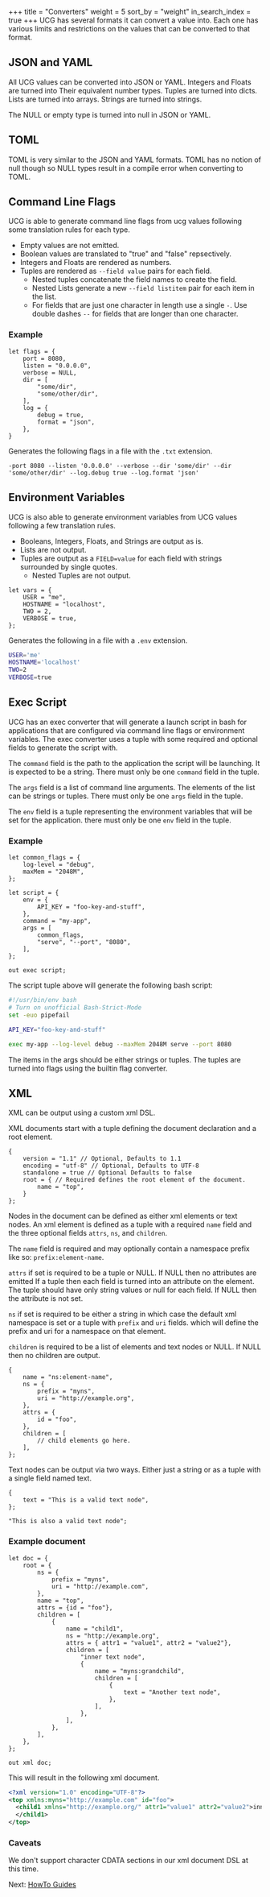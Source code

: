 +++
title = "Converters"
weight = 5
sort_by = "weight"
in_search_index = true
+++
UCG has several formats it can convert a value into. Each one has various limits and
restrictions on the values that can be converted to that format.

JSON and YAML
----

All UCG values can be converted into JSON or YAML. Integers and Floats are turned into 
Their equivalent number types. Tuples are turned into dicts. Lists are turned into 
arrays. Strings are turned into strings.

The NULL or empty type is turned into null in JSON or YAML.

TOML
----

TOML is very similar to the JSON and YAML formats. TOML has no notion of null though 
so NULL types result in a compile error when converting to TOML.

Command Line Flags
----

UCG is able to generate command line flags from ucg values following some translation
rules for each type.

* Empty values are not emitted.
* Boolean values are translated to "true" and "false" repsectively.
* Integers and Floats are rendered as numbers.
* Tuples are rendered as `--field value` pairs for each field.
  * Nested tuples concatenate the field names to create the field.
  * Nested Lists generate a new `--field listitem` pair for each item in the list.
  * For fields that are just one character in length use a single `-`. Use double
    dashes `--` for fields that are longer than one character.

### Example

```
let flags = {
    port = 8080,
    listen = "0.0.0.0",
    verbose = NULL,
    dir = [
        "some/dir",
        "some/other/dir",
    ],
    log = {
        debug = true,
        format = "json",
    },
}
```

Generates the following flags in a file with the `.txt` extension.

```
-port 8080 --listen '0.0.0.0' --verbose --dir 'some/dir' --dir 'some/other/dir' --log.debug true --log.format 'json'
```

Environment Variables
--------

UCG is also able to generate environment variables from UCG values following a few
translation rules.

* Booleans, Integers, Floats, and Strings are output as is.
* Lists are not output.
* Tuples are output as a `FIELD=value` for each field with strings surrounded by single
  quotes.
  * Nested Tuples are not output.

```
let vars = {
    USER = "me",
    HOSTNAME = "localhost",
    TWO = 2,
    VERBOSE = true,
};
```

Generates the following in a file with a `.env` extension.

```sh
USER='me'
HOSTNAME='localhost'
TWO=2
VERBOSE=true
```

Exec Script
-----

UCG has an exec converter that will generate a launch script in bash for applications
that are configured via command line flags or environment variables. The exec converter
uses a tuple with some required and optional fields to generate the script with.

The `command` field is the path to the application the script will be launching. It is 
expected to be a string. There must only be one `command` field in the tuple.

The `args` field is a list of command line arguments. The elements of the list can be 
strings or tuples. There must only be one `args` field in the tuple.

The `env` field is a tuple representing the environment variables that will be set for 
the application. there must only be one `env` field in the tuple.

### Example

```
let common_flags = {
    log-level = "debug",
    maxMem = "2048M",
};

let script = {
    env = {
        API_KEY = "foo-key-and-stuff",
    },
    command = "my-app",
    args = [
        common_flags,
        "serve", "--port", "8080",
    ],
};

out exec script;
```

The script tuple above will generate the following bash script:

```sh
#!/usr/bin/env bash
# Turn on unofficial Bash-Strict-Mode
set -euo pipefail

API_KEY="foo-key-and-stuff"

exec my-app --log-level debug --maxMem 2048M serve --port 8080
```

The items in the args should be either strings or tuples. The tuples are turned into
flags using the builtin flag converter.

XML
---

XML can be output using a custom xml DSL.

XML documents start with a tuple defining the document declaration and a root element.

```
{
    version = "1.1" // Optional, Defaults to 1.1
    encoding = "utf-8" // Optional, Defaults to UTF-8
    standalone = true // Optional Defaults to false
    root = { // Required defines the root element of the document.
        name = "top",
    }
};
```

Nodes in the document can be defined as either xml elements or text nodes. An
xml element is defined as a tuple with a required `name` field and the three
optional fields `attrs`, `ns`, and `children`. 

The `name` field is required and may optionally contain a namespace prefix like so:
`prefix:element-name`.

`attrs` if set is required to be a
tuple or NULL. If NULL then no attributes are emitted If a tuple then each
field is turned into an attribute on the element. The tuple should have only
string values or null for each field. If NULL then the attribute is not set.

`ns` if set is required to be either a string in which case the default xml namespace
is set or a tuple with `prefix` and `uri` fields. which will define the prefix and uri for a namespace on that element.

`children` is required to be a list of elements and text nodes or NULL. If NULL then no children are output.

```
{
    name = "ns:element-name",
    ns = {
        prefix = "myns",
        uri = "http://example.org",
    },
    attrs = {
        id = "foo",
    },
    children = [
        // child elements go here.
    ],
};
```

Text nodes can be output via two ways. Either just a string or as a tuple with a
single field named text.

```
{
    text = "This is a valid text node",
};

"This is also a valid text node";
```

### Example document
```
let doc = {
    root = {
        ns = {
            prefix = "myns",
            uri = "http://example.com",
        },
        name = "top",
        attrs = {id = "foo"},
        children = [
            {
                name = "child1",
                ns = "http://example.org",
                attrs = { attr1 = "value1", attr2 = "value2"},
                children = [
                    "inner text node",
                    {
                        name = "myns:grandchild",
                        children = [
                            {
                                text = "Another text node",
                            },
                        ],
                    },
                ],
            },
        ],
    },
};

out xml doc;
```
This will result in the following xml document.

```xml
<?xml version="1.0" encoding="UTF-8"?>
<top xmlns:myns="http://example.com" id="foo">
  <child1 xmlns="http://example.org/" attr1="value1" attr2="value2">inner text node<myns:grandchild>Another text node</myns:grandchild>
  </child1>
</top>
```

### Caveats

We don't support character CDATA sections in our xml document DSL at this time.

Next: <a href="/how-to">HowTo Guides</a>